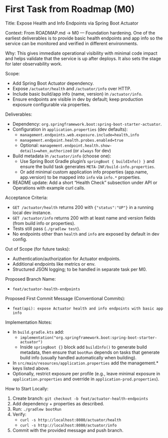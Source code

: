 # First Task from Roadmap (M0)

Title: Expose Health and Info Endpoints via Spring Boot Actuator

Context: From ROADMAP.md → M0 — Foundation hardening. One of the earliest deliverables is to provide basic health endpoints and app info so the service can be monitored and verified in different environments.

Why: This gives immediate operational visibility with minimal code impact and helps validate that the service is up after deploys. It also sets the stage for later observability work.

Scope:
- Add Spring Boot Actuator dependency.
- Expose `/actuator/health` and `/actuator/info` over HTTP.
- Include basic build/app info (name, version) in `/actuator/info`.
- Ensure endpoints are visible in dev by default; keep production exposure configurable via properties.

Deliverables:
- Dependency: `org.springframework.boot:spring-boot-starter-actuator`.
- Configuration in `application.properties` (dev defaults):
  - `management.endpoints.web.exposure.include=health,info`
  - `management.endpoint.health.probes.enabled=true`
  - Optional: `management.endpoint.health.show-details=when_authorized` (or `always` for dev)
- Build metadata in `/actuator/info` (choose one):
  - Use Spring Boot Gradle plugin’s `springBoot { buildInfo() }` and ensure the build task generates `META-INF/build-info.properties`.
  - Or add minimal custom application info properties (app.name, app.version) to be mapped into `info` via `info.*` properties.
- README update: Add a short “Health Check” subsection under API or Operations with example curl calls.

Acceptance Criteria:
- `GET /actuator/health` returns 200 with `{"status":"UP"}` in a running local dev instance.
- `GET /actuator/info` returns 200 with at least name and version fields (from build info or properties).
- Tests still pass (`./gradlew test`).
- No endpoints other than `health` and `info` are exposed by default in dev config.

Out of Scope (for future tasks):
- Authentication/authorization for Actuator endpoints.
- Additional endpoints like metrics or env.
- Structured JSON logging; to be handled in separate task per M0.

Proposed Branch Name:
- `feat/actuator-health-endpoints`

Proposed First Commit Message (Conventional Commits):
- `feat(api): expose Actuator health and info endpoints with basic app info`

Implementation Notes:
- In `build.gradle.kts` add:
  - `implementation("org.springframework.boot:spring-boot-starter-actuator")`
  - Inside `springBoot {}` block add `buildInfo()` to generate build metadata, then ensure that `bootRun` depends on tasks that generate build info (usually handled automatically when building).
- In `src/main/resources/application.properties` add the management.* keys listed above.
- Optionally, restrict exposure per profile (e.g., leave minimal exposure in `application.properties` and override in `application-prod.properties`).

How to Start Locally:
1) Create branch: `git checkout -b feat/actuator-health-endpoints`
2) Add dependency + properties as described.
3) Run: `./gradlew bootRun`
4) Verify:
   - `curl -s http://localhost:8080/actuator/health`
   - `curl -s http://localhost:8080/actuator/info`
5) Commit with the provided message and push branch.
